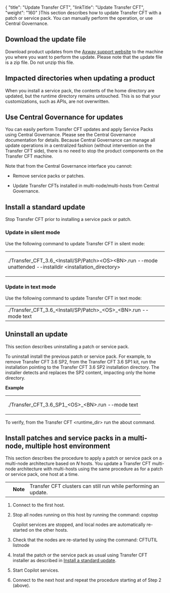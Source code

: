 {
    "title": "Update Transfer CFT",
    "linkTitle": "Update Transfer CFT",
    "weight": "160"
}This section describes how to update Transfer CFT with a patch or service pack. You can manually perform the operation, or use Central Governance.

## Download the update file

Download product updates from the [Axway support website](https://support.axway.com/) to the machine you where you want to perform the update. Please note that the update file is a zip file. Do not unzip this file.

## Impacted directories when updating a product

When you install a service pack, the contents of the home directory are updated, but the runtime directory remains untouched. This is so that your customizations, such as APIs, are not overwritten.

## Use Central Governance for updates

You can easily perform Transfer CFT updates and apply Service Packs using Central Governance. Please see the Central Governance documentation for details. Because Central Governance can manage all update operations in a centralized fashion (without intervention on the Transfer CFT side), there is no need to stop the product components on the Transfer CFT machine.

Note that from the Central Governance interface you cannot:

-   Remove service packs or patches.
-   Update Transfer CFTs installed in multi-node/multi-hosts from Central Governance.

## <span id="Install"></span>Install a standard update

Stop Transfer CFT prior to installing a service pack or patch.

### Update in silent mode

Use the following command to update Transfer CFT in silent mode:

<table data-cellspacing="0">
<tbody>
<tr class="odd">
<td><p>./Transfer_CFT_3.6_&lt;Install/SP/Patch&gt;&lt;OS&gt;&lt;BN&gt;.run --mode unattended --installdir &lt;installation_directory&gt;</p></td>
</tr>
</tbody>
</table>

### Update in text mode

Use the following command to update Transfer CFT in text mode:

<table data-cellspacing="0">
<tbody>
<tr class="odd">
<td><span>./Transfer_CFT_3.6_&lt;Install/SP/Patch&gt;_&lt;OS&gt;_&lt;BN&gt;.run --mode text</span></td>
</tr>
</tbody>
</table>

## Uninstall an update

This section describes uninstalling a patch or service pack.

To uninstall install the previous patch or service pack. For example, to remove Transfer CFT 3.6 SP2, from the Transfer CFT 3.6 SP1 kit, run the installation pointing to the Transfer CFT 3.6 SP2 installation directory. The installer detects and replaces the SP2 content, impacting only the home directory.

**Example**

<table data-cellspacing="0">
<tbody>
<tr class="odd">
<td><p>./Transfer_CFT_3.6_SP1_&lt;OS&gt;_&lt;BN&gt;.run --mode text</p></td>
</tr>
</tbody>
</table>

To verify, from the Transfer CFT &lt;runtime\_dir> run the about command.

## Install patches and service packs in a multi-node, multiple host environment

This section describes the procedure to apply a patch or service pack on a multi-node architecture based on *N* hosts. You update a Transfer CFT multi-node architecture with multi-hosts using the same procedure as for a patch or service pack, one host at a time.

<table data-cellpadding="0" data-cellspacing="0">
<tbody>
<tr class="odd">
<td data-valign="top"></td>
<td data-valign="top"><span><strong>Note</strong></span></td>
<td data-mc-autonum="&lt;b&gt;Note&lt;/b&gt;" data-valign="top"><span>Transfer CFT</span> clusters can still run while performing an update.</td>
</tr>
</tbody>
</table>

1.  Connect to the first host.
2.  Stop all nodes running on this host by running the command: copstop  
    Copilot services are stopped, and local nodes are automatically re-started on the other hosts.
3.  Check that the nodes are re-started by using the command: CFTUTIL listnode
4.  Install the patch or the service pack as usual using Transfer CFT installer as described in [Install a standard update](#install).
5.  Start Copilot services.
6.  Connect to the next host and repeat the procedure starting at of Step 2 (above).
